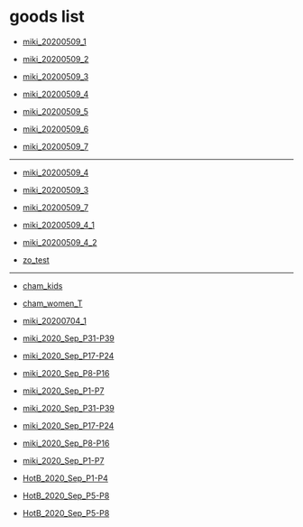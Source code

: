 # goods list <br>

* [miki_20200509_1](./goods/miki_20200509_1.md) <br>

* [miki_20200509_2](./goods/miki_20200509_2.md) <br>

* [miki_20200509_3](./goods/miki_20200509_3.md) <br>

* [miki_20200509_4](./goods/miki_20200509_4.md) <br>

* [miki_20200509_5](./goods/miki_20200509_5.md) <br>

* [miki_20200509_6](./goods/miki_20200509_6.md) <br>

* [miki_20200509_7](./goods/miki_20200509_7.md) <br>

---

* [miki_20200509_4](./goods/miki_20200509_4.md) <br>

* [miki_20200509_3](./goods/miki_20200509_3.md) <br>

* [miki_20200509_7](./goods/miki_20200509_7.md) <br>

* [miki_20200509_4_1](./goods/miki_20200509_4_1.md) <br>

* [miki_20200509_4_2](./goods/miki_20200509_4_2.md) <br>

* [zo_test](./goods/zo_test.md) <br>

---

* [cham_kids](./goods/cham_kids.md) <br>

* [cham_women_T](./goods/cham_women_T.md) <br>

* [miki_20200704_1](./goods/miki_20200704_1.md) <br>
* [miki_2020_Sep_P31-P39](./goods/miki_2020_Sep_P31-P39.md) <br>
* [miki_2020_Sep_P17-P24](./goods/miki_2020_Sep_P17-P24.md) <br>
* [miki_2020_Sep_P8-P16](./goods/miki_2020_Sep_P8-P16.md) <br>
* [miki_2020_Sep_P1-P7](./goods/miki_2020_Sep_P1-P7.md) <br>
* [miki_2020_Sep_P31-P39](./goods/miki_2020_Sep_P31-P39.md) <br>
* [miki_2020_Sep_P17-P24](./goods/miki_2020_Sep_P17-P24.md) <br>
* [miki_2020_Sep_P8-P16](./goods/miki_2020_Sep_P8-P16.md) <br>
* [miki_2020_Sep_P1-P7](./goods/miki_2020_Sep_P1-P7.md) <br>
* [HotB_2020_Sep_P1-P4](./goods/HotB_2020_Sep_P1-P4.md) <br>
* [HotB_2020_Sep_P5-P8](./goods/HotB_2020_Sep_P5-P8.md) <br>
* [HotB_2020_Sep_P5-P8](./goods/HotB_2020_Sep_P5-P8.md) <br>
